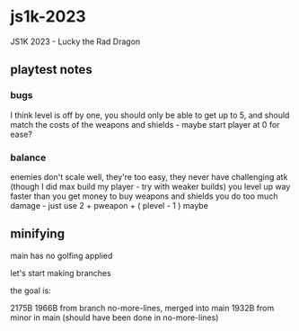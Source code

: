 # js1k-2023

JS1K 2023 - Lucky the Rad Dragon

## playtest notes

### bugs

I think level is off by one, you should only be able to get up to 5, and should
match the costs of the weapons and shields - maybe start player at 0 for ease?

### balance

enemies don't scale well, they're too easy, they never have challenging atk
(though I did max build my player - try with weaker builds)
you level up way faster than you get money to buy weapons and shields
you do too much damage - just use 2 + pweapon + ( plevel - 1 ) maybe

## minifying 

main has no golfing applied

let's start making branches

the goal is:

2175B 
1966B from branch no-more-lines, merged into main
1932B from minor in main (should have been done in no-more-lines)
